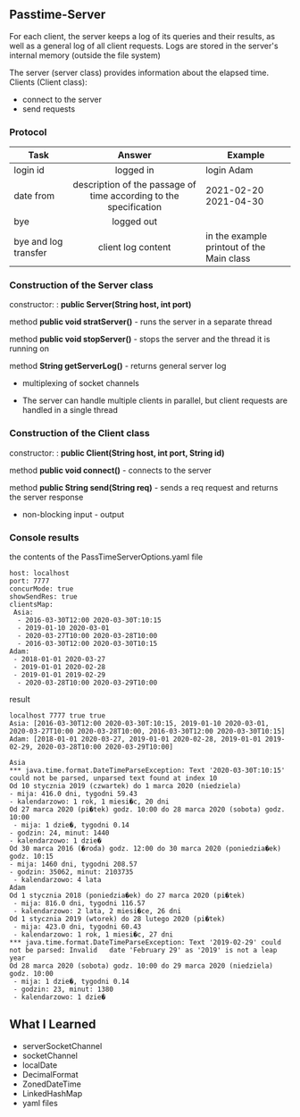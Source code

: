 ## Passtime-Server
For each client, the server keeps a log of its queries and their results, as well as a general log of all client requests. Logs are stored in the server's internal memory (outside the file system)

The server (server class) provides information about the elapsed time.
Clients (Client class):
- connect to the server
- send requests


### Protocol
| Task        | Answer           | Example |
| ------------- |:-------------:| ------------- |
| login id      | logged in | login Adam |
| date from | description of the passage of time according to the specification | 2021-02-20 2021-04-30 |
| bye | logged out | |
| bye and log transfer | client log content | in the example printout of the Main class |


### Construction of the Server class
constructor: :
**public Server(String host, int port)**

method **public void stratServer()** - runs the server in a separate thread

method **public void stopServer()** - stops the server and the thread it is running on

method **String getServerLog()** - returns general server log

- multiplexing of socket channels

- The server can handle multiple clients in parallel, but client requests are handled in a single thread


### Construction of the Client class
constructor: :
**public Client(String host, int port, String id)**

method **public void connect()** - connects to the server

method **public String send(String req)** - sends a req request and returns the server response

- non-blocking input - output


### Console results
the contents of the PassTimeServerOptions.yaml file

    host: localhost
    port: 7777
    concurMode: true
    showSendRes: true
    clientsMap:
     Asia:
      - 2016-03-30T12:00 2020-03-30T:10:15
      - 2019-01-10 2020-03-01
      - 2020-03-27T10:00 2020-03-28T10:00
      - 2016-03-30T12:00 2020-03-30T10:15
    Adam:
     - 2018-01-01 2020-03-27
     - 2019-01-01 2020-02-28
     - 2019-01-01 2019-02-29
      - 2020-03-28T10:00 2020-03-29T10:00
      
result

    localhost 7777 true true
    Asia: [2016-03-30T12:00 2020-03-30T:10:15, 2019-01-10 2020-03-01, 2020-03-27T10:00 2020-03-28T10:00, 2016-03-30T12:00 2020-03-30T10:15]
    Adam: [2018-01-01 2020-03-27, 2019-01-01 2020-02-28, 2019-01-01 2019-02-29, 2020-03-28T10:00 2020-03-29T10:00]

    Asia
    *** java.time.format.DateTimeParseException: Text '2020-03-30T:10:15' could not be parsed, unparsed text found at index 10
    Od 10 stycznia 2019 (czwartek) do 1 marca 2020 (niedziela)
    - mija: 416.0 dni, tygodni 59.43
    - kalendarzowo: 1 rok, 1 miesi�c, 20 dni
    Od 27 marca 2020 (pi�tek) godz. 10:00 do 28 marca 2020 (sobota) godz. 10:00
     - mija: 1 dzie�, tygodni 0.14
    - godzin: 24, minut: 1440
    - kalendarzowo: 1 dzie�
    Od 30 marca 2016 (�roda) godz. 12:00 do 30 marca 2020 (poniedzia�ek) godz. 10:15
    - mija: 1460 dni, tygodni 208.57
    - godzin: 35062, minut: 2103735
     - kalendarzowo: 4 lata
    Adam
    Od 1 stycznia 2018 (poniedzia�ek) do 27 marca 2020 (pi�tek)
     - mija: 816.0 dni, tygodni 116.57
     - kalendarzowo: 2 lata, 2 miesi�ce, 26 dni
    Od 1 stycznia 2019 (wtorek) do 28 lutego 2020 (pi�tek)
     - mija: 423.0 dni, tygodni 60.43
     - kalendarzowo: 1 rok, 1 miesi�c, 27 dni
    *** java.time.format.DateTimeParseException: Text '2019-02-29' could not be parsed: Invalid   date 'February 29' as '2019' is not a leap year
    Od 28 marca 2020 (sobota) godz. 10:00 do 29 marca 2020 (niedziela) godz. 10:00
     - mija: 1 dzie�, tygodni 0.14
     - godzin: 23, minut: 1380
     - kalendarzowo: 1 dzie�

    
## What I Learned
* serverSocketChannel
* socketChannel
* localDate
* DecimalFormat
* ZonedDateTime
* LinkedHashMap
* yaml files

